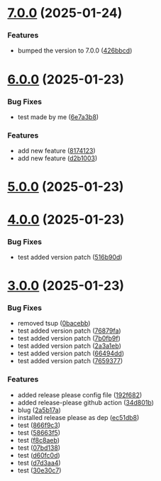 # [7.0.0](https://github.com/ZCodeTemplates/npm-pkg-template/compare/v6.0.0...v7.0.0) (2025-01-24)


### Features

* bumped the version to 7.0.0 ([426bbcd](https://github.com/ZCodeTemplates/npm-pkg-template/commit/426bbcd4dc86c420e7aec5098d52777bbc8c597a))



# [6.0.0](https://github.com/ZCodeTemplates/npm-pkg-template/compare/v5.0.0...v6.0.0) (2025-01-23)


### Bug Fixes

* test made by me ([6e7a3b8](https://github.com/ZCodeTemplates/npm-pkg-template/commit/6e7a3b8c378dca4ac4efcfdaafab5a447e2c8d44))


### Features

* add new feature ([8174123](https://github.com/ZCodeTemplates/npm-pkg-template/commit/8174123d0c0ad7cf2c0e11643334f01c5fa0a0d2))
* add new feature ([d2b1003](https://github.com/ZCodeTemplates/npm-pkg-template/commit/d2b10035bd0002399ece24ca10db954cf1833a67))



# [5.0.0](https://github.com/ZCodeTemplates/npm-pkg-template/compare/v4.0.0...v5.0.0) (2025-01-23)



# [4.0.0](https://github.com/ZCodeTemplates/npm-pkg-template/compare/v3.0.0...v4.0.0) (2025-01-23)


### Bug Fixes

* test added version patch ([516b90d](https://github.com/ZCodeTemplates/npm-pkg-template/commit/516b90d9b230247748f0273e04747b50c3293953))



# [3.0.0](https://github.com/ZCodeTemplates/npm-pkg-template/compare/2a5b17a2e9ee91ef8f3eb3d919a12cebf3b42f05...v3.0.0) (2025-01-23)


### Bug Fixes

* removed tsup ([0bacebb](https://github.com/ZCodeTemplates/npm-pkg-template/commit/0bacebb956c4ef7a8a2e074642c93a2c601b6b6f))
* test added version patch ([76879fa](https://github.com/ZCodeTemplates/npm-pkg-template/commit/76879fa154a71d666807f227be38310588f300b4))
* test added version patch ([7b0fb9f](https://github.com/ZCodeTemplates/npm-pkg-template/commit/7b0fb9f74028ae726f28557e20a0ec10b59d16a0))
* test added version patch ([2a3a1eb](https://github.com/ZCodeTemplates/npm-pkg-template/commit/2a3a1ebe15ac77b429a5368c71481f05d3b6a99a))
* test added version patch ([66494dd](https://github.com/ZCodeTemplates/npm-pkg-template/commit/66494dd698eba58a9101dd3dc9585071dcacbd9d))
* test added version patch ([7659377](https://github.com/ZCodeTemplates/npm-pkg-template/commit/7659377e676a2093336472455b5800dccf1e6ff3))


### Features

* added release please config file ([192f682](https://github.com/ZCodeTemplates/npm-pkg-template/commit/192f6823247bba78ca8625c80f74aac4c1b00bd5))
* added release-please github action ([34d801b](https://github.com/ZCodeTemplates/npm-pkg-template/commit/34d801bd0218caa1e5d50a65a9dbb75b86899078))
* blug ([2a5b17a](https://github.com/ZCodeTemplates/npm-pkg-template/commit/2a5b17a2e9ee91ef8f3eb3d919a12cebf3b42f05))
* installed release please as dep ([ec51db8](https://github.com/ZCodeTemplates/npm-pkg-template/commit/ec51db856bdba5037f0f39af57ec6dd00c5dc185))
* test ([866f9c3](https://github.com/ZCodeTemplates/npm-pkg-template/commit/866f9c318d3bac0777534c2331bd26602993f8c0))
* test ([58663f5](https://github.com/ZCodeTemplates/npm-pkg-template/commit/58663f54041b90aa5a42df11c5542952c15dd3cc))
* test ([f8c8aeb](https://github.com/ZCodeTemplates/npm-pkg-template/commit/f8c8aeb64e73e2e1f7e75d7bbd60aaec1049d76b))
* test ([07bd138](https://github.com/ZCodeTemplates/npm-pkg-template/commit/07bd13807df063c699bf196f1b1b659f4df0b1d4))
* test ([d60fc0d](https://github.com/ZCodeTemplates/npm-pkg-template/commit/d60fc0d606840ae90d91b311bec1dac0f1d65ce7))
* test ([d7d3aa4](https://github.com/ZCodeTemplates/npm-pkg-template/commit/d7d3aa410bf1e0c3deef4e5bf0e840eeb42d74ef))
* test ([30e30c7](https://github.com/ZCodeTemplates/npm-pkg-template/commit/30e30c7292d97168e72d9a484b9867d8edf41c80))



